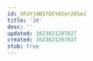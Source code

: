 ```yaml
---
id: XFuYjmBSfQtYASor28SeJ
title: '16'
desc: ''
updated: 1623821207827
created: 1623821207827
stub: true
---
```


